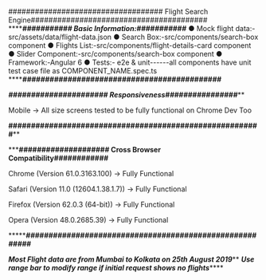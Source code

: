 ################################### Flight Search Engine########################################
*************************************########### Basic Information​:###########*********************************
● Mock flight data:- src/assets/data/flight-data.json
● Search Box:-src/components/search-box component
● Flights List:-src/components/flight-details-card component
● Slider Component:-src/components/search-box component
● Framework:-Angular 6
● Tests:- e2e & unit------all components have unit test case file as COMPONENT_NAME.spec.ts
 ***********************************############################################*******************************

 ***************************###################### Responsiveness################*****************************

Mobile -> All size screens tested to be fully functional on Chrome Dev Too

**************************########################################################****************************

***************************#################### Cross Browser Compatibility############************************

Chrome (Version 61.0.3163.100) -> Fully Functional 

Safari (Version 11.0 (12604.1.38.1.7)) -> Fully Functional 

Firefox (Version 62.0.3 (64-bit)) -> Fully Functional 

Opera (Version	48.0.2685.39) -> Fully Functional 

******************************########################################################*************************

***********************Most Flight data are from Mumbai to Kolkata on 25th August 2019*************************
*********************Use range bar to modify range if initial request shows no flights*************************

